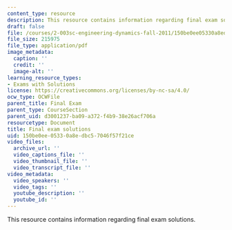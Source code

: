 ```yaml
---
content_type: resource
description: This resource contains information regarding final exam solutions.
draft: false
file: /courses/2-003sc-engineering-dynamics-fall-2011/150be0ee05330a8edbc57046f57f21ce_MIT2_003SCF11_finSol.pdf
file_size: 215975
file_type: application/pdf
image_metadata:
  caption: ''
  credit: ''
  image-alt: ''
learning_resource_types:
- Exams with Solutions
license: https://creativecommons.org/licenses/by-nc-sa/4.0/
ocw_type: OCWFile
parent_title: Final Exam
parent_type: CourseSection
parent_uid: d3001237-ba09-a372-f4b9-38e26acf706a
resourcetype: Document
title: Final exam solutions
uid: 150be0ee-0533-0a8e-dbc5-7046f57f21ce
video_files:
  archive_url: ''
  video_captions_file: ''
  video_thumbnail_file: ''
  video_transcript_file: ''
video_metadata:
  video_speakers: ''
  video_tags: ''
  youtube_description: ''
  youtube_id: ''
---
```

This resource contains information regarding final exam solutions.
